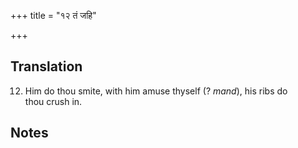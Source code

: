 +++
title = "१२ तं जहि"

+++
## Translation
12. Him do thou smite, with him amuse thyself (? *mand*), his ribs do  
thou crush in.

## Notes

